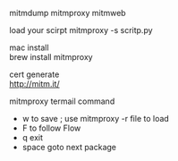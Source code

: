 mitmdump
mitmproxy
mitmweb

load your scirpt 
mitmproxy -s scritp.py  


mac install   
brew install  mitmproxy

cert generate   
http://mitm.it/



mitmproxy termail command
- w  to save      ; use mitmproxy -r file to load
- F to follow Flow
- q   exit
- space goto next package


